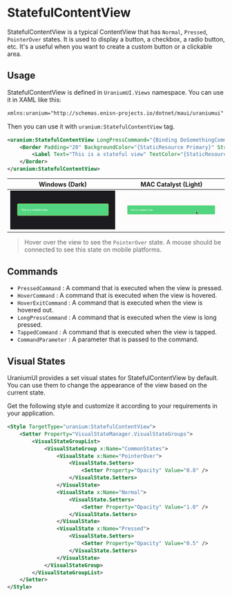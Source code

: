 # StatefulContentView
StatefulContentView is a typical ContentView that has `Normal`, `Pressed`, `PointerOver` states. It is used to display a button, a checkbox, a radio button, etc. It's a useful when you want to create a custom button or a clickable area.

## Usage

StatefulContentView is defined in `UraniumUI.Views` namespace. You can use it in XAML like this:

```xml
xmlns:uranium="http://schemas.enisn-projects.io/dotnet/maui/uraniumui"
```

Then you can use it with `uranium:StatefulContentView` tag.

```xml
<uranium:StatefulContentView LongPressCommand="{Binding DoSomethingCommand}">
    <Border Padding="20" BackgroundColor="{StaticResource Primary}" Stroke="{StaticResource Tertiary}" StrokeShape="{RoundRectangle CornerRadius=5}">
        <Label Text="This is a stateful view" TextColor="{StaticResource OnPrimary}" />
    </Border>
</uranium:StatefulContentView>
```

| Windows (Dark) | MAC Catalyst (Light) |
| --- | --- |
| ![uranium ui stateful view windows](images/statefulcontentview-demo-windows-dark.gif) | ![uranium ui stateful view mac](images/statefulcontentview-demo-mac-light.gif) |

> Hover over the view to see the `PointerOver` state. A mouse should be connected to see this state on mobile platforms.

## Commands

- `PressedCommand` : A command that is executed when the view is pressed.
- `HoverCommand` : A command that is executed when the view is hovered.
- `HoverExitCommand` : A command that is executed when the view is hovered out.
- `LongPressCommand` : A command that is executed when the view is long pressed.
- `TappedCommand` : A command that is executed when the view is tapped.
- `CommandParameter` : A parameter that is passed to the command.

## Visual States
UraniumUI provides a set visual states for StatefulContentView by default. You can use them to change the appearance of the view based on the current state.

Get the following style and customize it according to your requirements in your application.
```xml
<Style TargetType="uranium:StatefulContentView">
    <Setter Property="VisualStateManager.VisualStateGroups">
        <VisualStateGroupList>
            <VisualStateGroup x:Name="CommonStates">
                <VisualState x:Name="PointerOver">
                    <VisualState.Setters>
                        <Setter Property="Opacity" Value="0.8" />
                    </VisualState.Setters>
                </VisualState>
                <VisualState x:Name="Normal">
                    <VisualState.Setters>
                        <Setter Property="Opacity" Value="1.0" />
                    </VisualState.Setters>
                </VisualState>
                <VisualState x:Name="Pressed">
                    <VisualState.Setters>
                        <Setter Property="Opacity" Value="0.5" />
                    </VisualState.Setters>
                </VisualState>
            </VisualStateGroup>
        </VisualStateGroupList>
    </Setter>
</Style>
```
